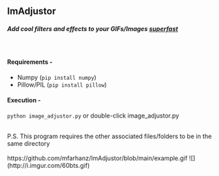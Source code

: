 ## ImAdjustor
##### _Add cool filters and effects to your GIFs/Images_ <ins>_superfast_</ins>
<br>

#### Requirements -
- Numpy (`pip install numpy`)
- Pillow/PIL (`pip install pillow`)

#### Execution -
`python image_adjustor.py` or double-click image_adjustor.py

<br>
P.S. This program requires the other associated files/folders to be in the same directory
<br>
<br>
https://github.com/mfarhanz/ImAdjustor/blob/main/example.gif
![](http://i.imgur.com/60bts.gif)
